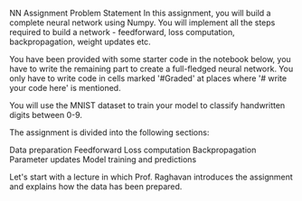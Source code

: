 NN Assignment
Problem Statement
In this assignment, you will build a complete neural network using Numpy. You will implement all the steps required to build a network - feedforward, loss computation, backpropagation, weight updates etc.

 

You have been provided with some starter code in the notebook below, you have to write the remaining part to create a full-fledged neural network. You only have to write code in cells marked '#Graded'  at places where '# write your code here'  is mentioned.

 

You will use the MNIST dataset to train your model to classify handwritten digits between 0-9.

 

The assignment is divided into the following sections:

Data preparation
Feedforward
Loss computation
Backpropagation
Parameter updates
Model training and predictions
 

Let's start with a lecture in which Prof. Raghavan introduces the assignment and explains how the data has been prepared.

 
